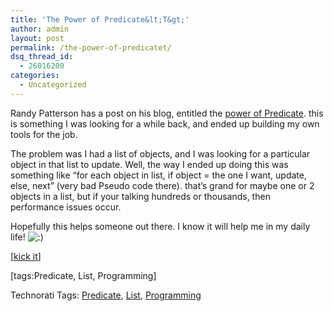 ```yaml
---
title: 'The Power of Predicate&lt;T&gt;'
author: admin
layout: post
permalink: /the-power-of-predicatet/
dsq_thread_id:
  - 26016200
categories:
  - Uncategorized
---
```

Randy Patterson has a post on his blog, entitled the [power of Predicate<T>][1]. this is something I was looking for a while back, and ended up building my own tools for the job.

The problem was I had a list of objects, and I was looking for a particular object in that list to update. Well, the way I ended up doing this was something like &#8220;for each object in list, if object = the one I want, update, else, next&#8221; (very bad Pseudo code there). that&#8217;s grand for maybe one or 2 objects in a list, but if your talking hundreds or thousands, then performance issues occur. 

Hopefully this helps someone out there. I know it will help me in my daily life! <img src="http://blog.lotas-smartman.net/wp-includes/images/smilies/icon_smile.gif" alt=":)" class="wp-smiley" />

[[kick it][2]]

[tags:Predicate<t>, List, Programming]

<div class="wlWriterSmartContent" id="scid:0767317B-992E-4b12-91E0-4F059A8CECA8:c6f3740e-e0f9-442e-97a2-0ba69adf41b1" style="padding-right: 0px; display: inline; padding-left: 0px; padding-bottom: 0px; margin: 0px; padding-top: 0px">
  Technorati Tags: <a href="http://technorati.com/tags/Predicate<T>" rel="tag">Predicate<T></a>, <a href="http://technorati.com/tags/List" rel="tag">List</a>, <a href="http://technorati.com/tags/Programming" rel="tag">Programming</a>
</div>

 [1]: http://randypatterson.com/2007/09/19/ThePowerOfThePredicateltTgt.aspx
 [2]: http://www.dotnetkicks.com/csharp/The_Power_of_the_Predicate_T